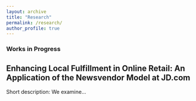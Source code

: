 ```yaml
---
layout: archive
title: "Research"
permalink: /research/
author_profile: true
---
```


### Works in Progress


## Enhancing Local Fulfillment in Online Retail: An Application of the Newsvendor Model at JD.com
Short description: We examine...
